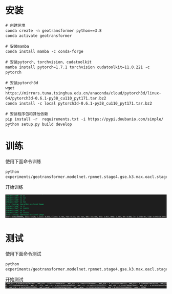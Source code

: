 # 安装

```
# 创建环境
conda create -n geotransformer python==3.8
conda activate geotransformer

# 安装mamba
conda install mamba -c conda-forge

# 安装pytorch、torchvision、cudatoolkit
mamba install pytorch=1.7.1 torchvision cudatoolkit=11.0.221 -c pytorch

# 安装pytorch3d
wget https://mirrors.tuna.tsinghua.edu.cn/anaconda/cloud/pytorch3d/linux-64/pytorch3d-0.6.1-py38_cu110_pyt171.tar.bz2
conda install -c local pytorch3d-0.6.1-py38_cu110_pyt171.tar.bz2

# 安装程序包和其他依赖
pip install -r  requirements.txt -i https://pypi.doubanio.com/simple/
python setup.py build develop
```

# 训练

使用下面命令训练

```
python experiments/geotransformer.modelnet.rpmnet.stage4.gse.k3.max.oacl.stage2.sinkhorn/trainval.py
```

开始训练

![20230523105550](https://raw.githubusercontent.com/skykone1/images/main/20230523105550.png)

# 测试
使用下面命令测试

```
python experiments/geotransformer.modelnet.rpmnet.stage4.gse.k3.max.oacl.stage2.sinkhorn/eval_bop.py
```

开始测试
![20230523122734](https://raw.githubusercontent.com/skykone1/images/main/20230523122734.png)
